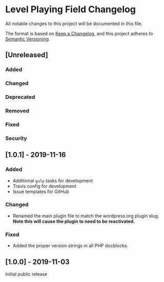 # Level Playing Field Changelog

All notable changes to this project will be documented in this file.

The format is based on [Keep a Changelog](https://keepachangelog.com/en/1.0.0/),
and this project adheres to [Semantic Versioning](https://semver.org/spec/v2.0.0.html).

## [Unreleased]

### Added
### Changed
### Deprecated
### Removed
### Fixed
### Security

## [1.0.1] - 2019-11-16

### Added
* Additional `gulp` tasks for development
* Travis config for development
* Issue templates for GitHub

### Changed
* Renamed the main plugin file to match the wordpress.org plugin slug. **Note this will cause the plugin to need to be reactivated.**

### Fixed
* Added the proper version strings in all PHP docblocks.

## [1.0.0] - 2019-11-03

Initial public release
